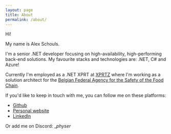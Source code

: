 ```yaml
---
layout: page
title: About
permalink: /about/
---
```


Hi!

My name is Alex Schouls.

I'm a senior .NET developer focusing on high-availability, high-performing back-end solutions. My favourite stacks and technologies are: .NET, C# and Azure!

Currently I'm employed as a .NET XPRT at [XPRTZ](https://www.xprtz.net/) where I'm working as a solution architect for the [Belgian Federal Agency for the Safety of the Food Chain](https://en.wikipedia.org/wiki/Federal_Agency_for_the_Safety_of_the_Food_Chain).

If you'd like to keep in touch with me, you can follow me on these platforms:
* [Github](https://github.com/Physer)
* [Personal website](https://alexschouls.com)
* [LinkedIn](https://www.linkedin.com/in/alex-schouls/)

Or add me on Discord: __physer_